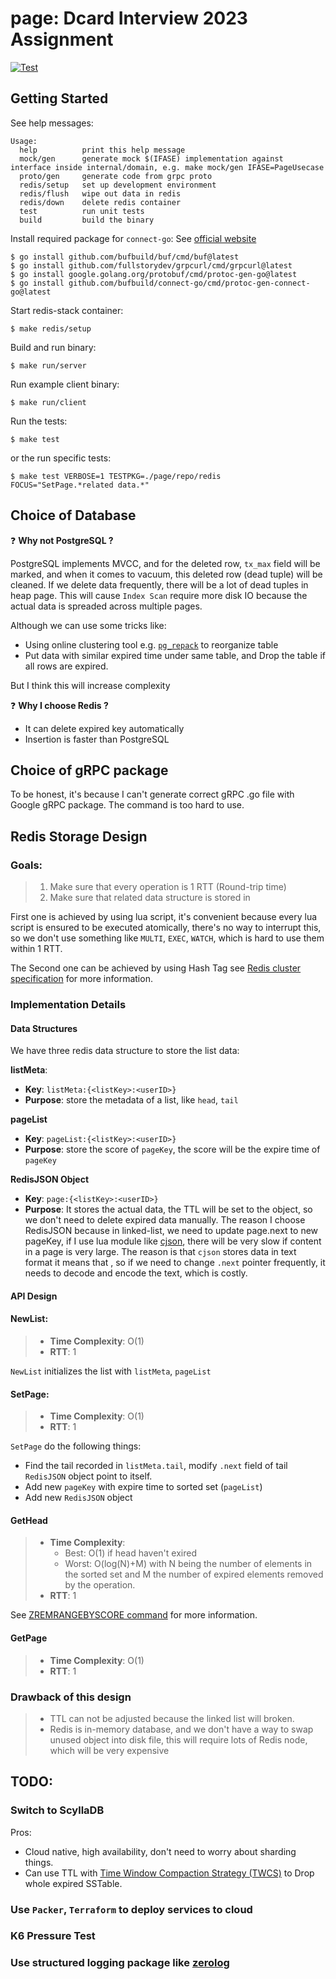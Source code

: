 # page: Dcard Interview 2023 Assignment

[![Test](https://github.com/unknowntpo/page/actions/workflows/main.yml/badge.svg?event=push)](https://github.com/unknowntpo/page/actions/workflows/main.yml)

## Getting Started

See help messages:

```
Usage:
  help          print this help message
  mock/gen      generate mock $(IFASE) implementation against interface inside internal/domain, e.g. make mock/gen IFASE=PageUsecase
  proto/gen     generate code from grpc proto
  redis/setup   set up development environment
  redis/flush   wipe out data in redis
  redis/down    delete redis container
  test          run unit tests
  build         build the binary
```

Install required package for `connect-go`:
See [official website](https://connect.build/docs/go/getting-started#install-tools)
```
$ go install github.com/bufbuild/buf/cmd/buf@latest
$ go install github.com/fullstorydev/grpcurl/cmd/grpcurl@latest
$ go install google.golang.org/protobuf/cmd/protoc-gen-go@latest
$ go install github.com/bufbuild/connect-go/cmd/protoc-gen-connect-go@latest
```

Start redis-stack container:
```
$ make redis/setup
````

Build and run binary:

```
$ make run/server
```

Run example client binary:

```
$ make run/client
```

Run the tests:

```
$ make test
```

or the run specific tests:

```
$ make test VERBOSE=1 TESTPKG=./page/repo/redis FOCUS="SetPage.*related data.*"
```

## Choice of Database

:question: **Why not PostgreSQL ?**

PostgreSQL implements MVCC, and for the deleted row, `tx_max` field will be marked, and when it comes to vacuum, this deleted row (dead tuple) will be cleaned. If we delete data frequently, there will be a lot of dead tuples in heap page.
This will cause `Index Scan` require more disk IO because the actual data is spreaded across multiple pages.

Although we can use some tricks like:
- Using online clustering tool e.g. [`pg_repack`](https://reorg.github.io/pg_repack/) to reorganize table 
- Put data with similar expired time under same table, and Drop the table if all rows are expired.

But I think this will increase complexity

:question: **Why I choose Redis ?**

- It can delete expired key automatically
- Insertion is faster than PostgreSQL

## Choice of gRPC package

To be honest, it's because I can't generate correct gRPC .go file with Google gRPC package.
The command is too hard to use. 

## Redis Storage Design

### Goals:
> 1. Make sure that every operation is 1 RTT (Round-trip time)
> 2. Make sure that related data structure is stored in

First one is achieved by using lua script, it's convenient because every lua script is ensured to be executed atomically, there's no way to interrupt this, so we don't use something like `MULTI`, `EXEC`, `WATCH`, which is hard to use them within 1 RTT.

The Second one can be achieved by using Hash Tag 
see [Redis cluster specification](https://redis.io/docs/reference/cluster-spec/) for more information.

### Implementation Details
#### Data Structures

We have three redis data structure to store the list data:

**listMeta**:
- **Key**: `listMeta:{<listKey>:<userID>}`
- **Purpose**: store the metadata of a list, like `head`, `tail`

**pageList**
  - **Key**: `pageList:{<listKey>:<userID>}`
  - **Purpose**: store the score of `pageKey`, the score will be the expire time of `pageKey`

**RedisJSON Object**
  - **Key**: `page:{<listKey>:<userID>}`
  - **Purpose**: It stores the actual data, the TTL will be set to the object, so we don't need to delete expired data manually. 
The reason I choose RedisJSON because in linked-list, we need to update page.next to new pageKey,
if I use lua module like [cjson](https://github.com/mpx/lua-cjson), there will be very slow if content in a page is very large.
The reason is that `cjson` stores data in text format it means that , so if we need to change `.next` pointer frequently, it needs to decode and encode the text, which is costly.

#### API Design

#### NewList:

> - **Time Complexity**: O(1)
> - **RTT**: 1


`NewList` initializes the list with `listMeta`, `pageList`

#### SetPage:

> - **Time Complexity**: O(1)
> - **RTT**: 1

`SetPage` do the following things:
- Find the tail recorded in `listMeta.tail`, modify `.next` field of tail `RedisJSON` object point to itself.
- Add new `pageKey` with expire time to sorted set (`pageList`)
- Add new `RedisJSON` object

#### GetHead

> - **Time Complexity**:
>   - Best: O(1) if head haven't exired
>   - Worst: O(log(N)+M) with N being the number of elements in the sorted set and M the number of expired elements removed by the operation.
> - **RTT**: 1


  See [ZREMRANGEBYSCORE command](https://redis.io/commands/zremrangebyscore/) for more information.

#### GetPage

> - **Time Complexity**: O(1)
> - **RTT**: 1

### Drawback of this design
> - TTL can not be adjusted because the linked list will broken.
> - Redis is in-memory database, and we don't have a way to swap unused object into disk file, this will require lots of Redis node, which will be very expensive

## TODO:
### Switch to ScyllaDB

Pros:
- Cloud native, high availability, don't need to worry about sharding things.
- Can use TTL with [Time Window Compaction Strategy (TWCS)](https://docs.scylladb.com/stable/kb/ttl-facts.html) to Drop whole expired SSTable.

### Use `Packer`, `Terraform` to deploy services to cloud

### K6 Pressure Test

### Use structured logging package like [zerolog](https://github.com/rs/zerolog)
